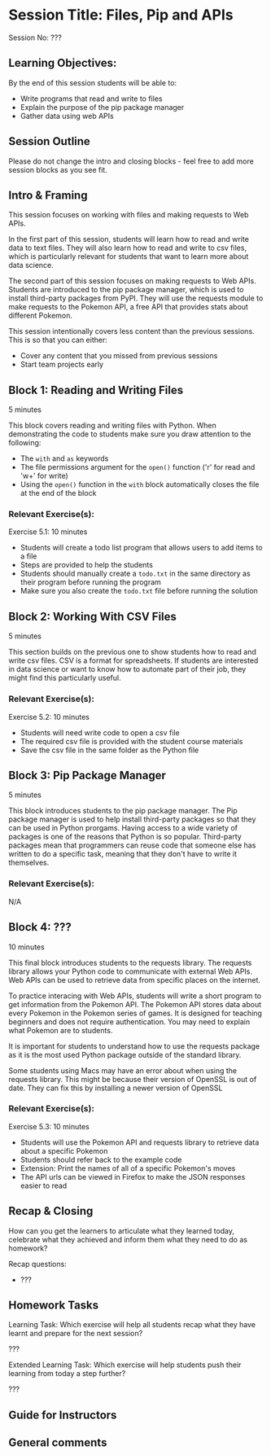 # Session Title: Files, Pip and APIs

Session No: ???
 
## Learning Objectives:

By the end of this session students will be able to:

- Write programs that read and write to files
- Explain the purpose of the pip package manager
- Gather data using web APIs


## Session Outline

Please do not change the intro and closing blocks - feel free to add more session blocks as you see fit.


## Intro & Framing

This session focuses on working with files and making requests to Web APIs. 

In the first part of this session, students will learn how to read and write data to text files. They will also learn how to read and write to csv files, which is particularly relevant for students that want to learn more about data science.

The second part of this session focuses on making requests to Web APIs. Students are introduced to the pip package manager, which is used to install third-party packages from PyPI. They will use the requests module to make requests to the Pokemon API, a free API that provides stats about different Pokemon.

This session intentionally covers less content than the previous sessions. This is so that you can either:
- Cover any content that you missed from previous sessions
- Start team projects early

## Block 1: Reading and Writing Files

5 minutes

This block covers reading and writing files with Python. When demonstrating the code to students make sure you draw attention to the following:
- The `with` and `as` keywords
- The file permissions argument for the `open()` function ('r' for read and 'w+' for write)
- Using the `open()` function in the `with` block automatically closes the file at the end of the block

### Relevant Exercise(s):

Exercise 5.1: 10 minutes
- Students will create a todo list program that allows users to add items to a file
- Steps are provided to help the students
- Students should manually create a `todo.txt` in the same directory as their program before running the program
- Make sure you also create the `todo.txt` file before running the solution

## Block 2: Working With CSV Files

5 minutes

This section builds on the previous one to show students how to read and write csv files. CSV is a format for spreadsheets. If students are interested in data science or want to know how to automate part of their job, they might find this particularly useful.

### Relevant Exercise(s):

Exercise 5.2: 10 minutes
- Students will need write code to open a csv file
- The required csv file is provided with the student course materials
- Save the csv file in the same folder as the Python file

## Block 3: Pip Package Manager

5 minutes

This block introduces students to the pip package manager. The Pip package manager is used to help install third-party packages so that they can be used in Python prorgams. Having access to a wide variety of packages is one of the reasons that Python is so popular. Third-party packages mean that programmers can reuse code that someone else has written to do a specific task, meaning that they don't have to write it themselves.

### Relevant Exercise(s):

N/A

## Block 4: ??? 

10 minutes

This final block introduces students to the requests library. The requests library allows your Python code to communicate with external Web APIs. Web APIs can be used to retrieve data from specific places on the internet.

To practice interacing with Web APIs, students will write a short program to get information from the Pokemon API. The Pokemon API stores data about every Pokemon in the Pokemon series of games. It is designed for teaching beginners and does not require authentication. You may need to explain what Pokemon are to students.

It is important for students to understand how to use the requests package as it is the most used Python package outside of the standard library.

Some students using Macs may have an error about when using the requests library. This might be because their version of OpenSSL is out of date. They can fix this by installing a newer version of OpenSSL

### Relevant Exercise(s):

Exercise 5.3: 10 minutes
- Students will use the Pokemon API and requests library to retrieve data about a specific Pokemon
- Students should refer back to the example code
- Extension: Print the names of all of a specific Pokemon's moves
- The API urls can be viewed in Firefox to make the JSON responses easier to read


## Recap & Closing
How can you get the learners to articulate what they learned today, celebrate what they achieved and inform them what they need to do as homework?

Recap questions:
- ???


## Homework Tasks

Learning Task: 
Which exercise will help all students recap what they have learnt and prepare for the next session?

???


Extended Learning Task:
Which exercise will help students push their learning from today a step further?

???

## Guide for Instructors 

General comments
-
